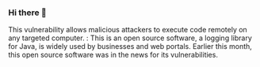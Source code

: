 ### Hi there 👋

<!--
**AkaneHQSec/AkaneHQSec** is a ✨ _special_ ✨ repository because its `README.md` (this file) appears on your GitHub profile.

Here are some ideas to get you started:

- 🔭 I’m currently working on ...
- 🌱 I’m currently learning ...
- 👯 I’m looking to collaborate on ...
- 🤔 I’m looking for help with ...
- 💬 Ask me about ...
- 📫 How to reach me: ...
- 😄 Pronouns: ...
- ⚡ Fun fact: ...
-->

This vulnerability allows malicious attackers to execute code remotely on any targeted computer.  :
This is an open source software, a logging library for Java, is widely used by businesses and web portals. Earlier this month, this open source software was in the news for its vulnerabilities.

